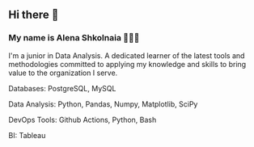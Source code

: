 ## Hi there 👋


### My name is Alena Shkolnaia 👩🏻‍💻
I'm a junior in Data Analysis. A dedicated learner of the latest tools and methodologies committed to applying my knowledge and skills to bring value to the organization I serve.

Databases:
PostgreSQL, MySQL

Data Analysis:
Python, Pandas, Numpy, Matplotlib, SciPy

DevOps Tools:
Github Actions, Python, Bash

BI:
Tableau

<!--
**AlenaShkolnaia/AlenaShkolnaia** is a ✨ _special_ ✨ repository because its `README.md` (this file) appears on your GitHub profile.

Here are some ideas to get you started:

- 🔭 I’m currently working on ...
- 🌱 I’m currently learning ...
- 👯 I’m looking to collaborate on ...
- 🤔 I’m looking for help with ...
- 💬 Ask me about ...
- 📫 How to reach me: ...
- 😄 Pronouns: ...
- ⚡ Fun fact: ...
-->
